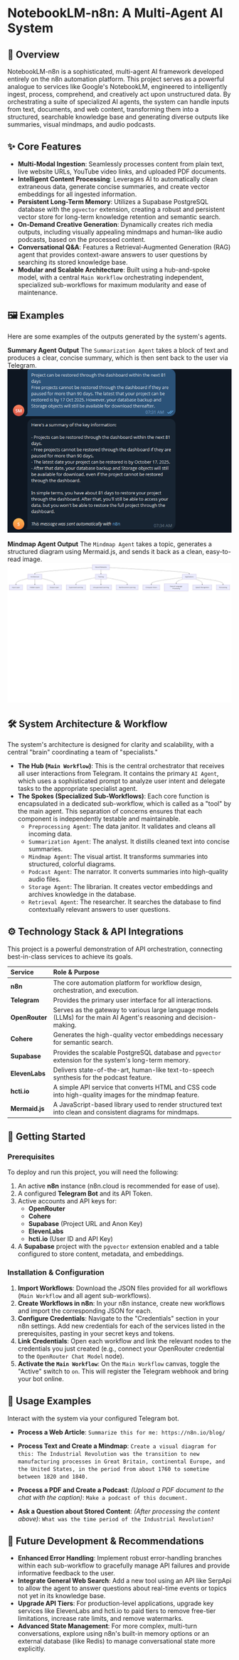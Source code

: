 # NotebookLM-n8n: A Multi-Agent AI System

## 📖 Overview

NotebookLM-n8n is a sophisticated, multi-agent AI framework developed entirely on the n8n automation platform. This project serves as a powerful analogue to services like Google's NotebookLM, engineered to intelligently ingest, process, comprehend, and creatively act upon unstructured data. By orchestrating a suite of specialized AI agents, the system can handle inputs from text, documents, and web content, transforming them into a structured, searchable knowledge base and generating diverse outputs like summaries, visual mindmaps, and audio podcasts.

## ✨ Core Features

-   **Multi-Modal Ingestion**: Seamlessly processes content from plain text, live website URLs, YouTube video links, and uploaded PDF documents.
-   **Intelligent Content Processing**: Leverages AI to automatically clean extraneous data, generate concise summaries, and create vector embeddings for all ingested information.
-   **Persistent Long-Term Memory**: Utilizes a Supabase PostgreSQL database with the `pgvector` extension, creating a robust and persistent vector store for long-term knowledge retention and semantic search.
-   **On-Demand Creative Generation**: Dynamically creates rich media outputs, including visually appealing mindmaps and human-like audio podcasts, based on the processed content.
-   **Conversational Q&A**: Features a Retrieval-Augmented Generation (RAG) agent that provides context-aware answers to user questions by searching its stored knowledge base.
-   **Modular and Scalable Architecture**: Built using a hub-and-spoke model, with a central `Main Workflow` orchestrating independent, specialized sub-workflows for maximum modularity and ease of maintenance.

## 🖼️ Examples

Here are some examples of the outputs generated by the system's agents.

**Summary Agent Output**
The `Summarization Agent` takes a block of text and produces a clear, concise summary, which is then sent back to the user via Telegram.
![Summary Agent Output](https://raw.githubusercontent.com/iamshubh29/Persistent_Task/main/Assignment%205/Summary%20Agent%20Output.PNG)

**Mindmap Agent Output**
The `Mindmap Agent` takes a topic, generates a structured diagram using Mermaid.js, and sends it back as a clean, easy-to-read image.
![Mindmap Agent Output](https://raw.githubusercontent.com/iamshubh29/Persistent_Task/main/Assignment%205/Mindmap%20Image.jpg)

## 🛠️ System Architecture & Workflow

The system's architecture is designed for clarity and scalability, with a central "brain" coordinating a team of "specialists."

-   **The Hub (`Main Workflow`)**: This is the central orchestrator that receives all user interactions from Telegram. It contains the primary `AI Agent`, which uses a sophisticated prompt to analyze user intent and delegate tasks to the appropriate specialist agent.
-   **The Spokes (Specialized Sub-Workflows)**: Each core function is encapsulated in a dedicated sub-workflow, which is called as a "tool" by the main agent. This separation of concerns ensures that each component is independently testable and maintainable.
    -   `Preprocessing Agent`: The data janitor. It validates and cleans all incoming data.
    -   `Summarization Agent`: The analyst. It distills cleaned text into concise summaries.
    -   `Mindmap Agent`: The visual artist. It transforms summaries into structured, colorful diagrams.
    -   `Podcast Agent`: The narrator. It converts summaries into high-quality audio files.
    -   `Storage Agent`: The librarian. It creates vector embeddings and archives knowledge in the database.
    -   `Retrieval Agent`: The researcher. It searches the database to find contextually relevant answers to user questions.

## ⚙️ Technology Stack & API Integrations

This project is a powerful demonstration of API orchestration, connecting best-in-class services to achieve its goals.

| Service | Role & Purpose |
| :--- | :--- |
| **n8n** | The core automation platform for workflow design, orchestration, and execution. |
| **Telegram** | Provides the primary user interface for all interactions. |
| **OpenRouter** | Serves as the gateway to various large language models (LLMs) for the main AI Agent's reasoning and decision-making. |
| **Cohere** | Generates the high-quality vector embeddings necessary for semantic search. |
| **Supabase** | Provides the scalable PostgreSQL database and `pgvector` extension for the system's long-term memory. |
| **ElevenLabs** | Delivers state-of-the-art, human-like text-to-speech synthesis for the podcast feature. |
| **hcti.io** | A simple API service that converts HTML and CSS code into high-quality images for the mindmap feature. |
| **Mermaid.js**| A JavaScript-based library used to render structured text into clean and consistent diagrams for mindmaps. |

## 🚀 Getting Started

### Prerequisites

To deploy and run this project, you will need the following:

1.  An active **n8n** instance (n8n.cloud is recommended for ease of use).
2.  A configured **Telegram Bot** and its API Token.
3.  Active accounts and API keys for:
    -   **OpenRouter**
    -   **Cohere**
    -   **Supabase** (Project URL and Anon Key)
    -   **ElevenLabs**
    -   **hcti.io** (User ID and API Key)
4.  A **Supabase** project with the `pgvector` extension enabled and a table configured to store content, metadata, and embeddings.

### Installation & Configuration

1.  **Import Workflows**: Download the JSON files provided for all workflows (`Main Workflow` and all agent sub-workflows).
2.  **Create Workflows in n8n**: In your n8n instance, create new workflows and import the corresponding JSON for each.
3.  **Configure Credentials**: Navigate to the "Credentials" section in your n8n settings. Add new credentials for each of the services listed in the prerequisites, pasting in your secret keys and tokens.
4.  **Link Credentials**: Open each workflow and link the relevant nodes to the credentials you just created (e.g., connect your OpenRouter credential to the `OpenRouter Chat Model` node).
5.  **Activate the `Main Workflow`**: On the `Main Workflow` canvas, toggle the "Active" switch to `on`. This will register the Telegram webhook and bring your bot online.

## 🧪 Usage Examples

Interact with the system via your configured Telegram bot.

-   **Process a Web Article**:
    `Summarize this for me: https://n8n.io/blog/`

-   **Process Text and Create a Mindmap**:
    `Create a visual diagram for this: The Industrial Revolution was the transition to new manufacturing processes in Great Britain, continental Europe, and the United States, in the period from about 1760 to sometime between 1820 and 1840.`

-   **Process a PDF and Create a Podcast**:
    *(Upload a PDF document to the chat with the caption)*: `Make a podcast of this document.`

-   **Ask a Question about Stored Content**:
    *(After processing the content above)*: `What was the time period of the Industrial Revolution?`

## 🌟 Future Development & Recommendations

-   **Enhanced Error Handling**: Implement robust error-handling branches within each sub-workflow to gracefully manage API failures and provide informative feedback to the user.
-   **Integrate General Web Search**: Add a new tool using an API like SerpApi to allow the agent to answer questions about real-time events or topics not yet in its knowledge base.
-   **Upgrade API Tiers**: For production-level applications, upgrade key services like ElevenLabs and hcti.io to paid tiers to remove free-tier limitations, increase rate limits, and remove watermarks.
-   **Advanced State Management**: For more complex, multi-turn conversations, explore using n8n's built-in memory options or an external database (like Redis) to manage conversational state more explicitly.
